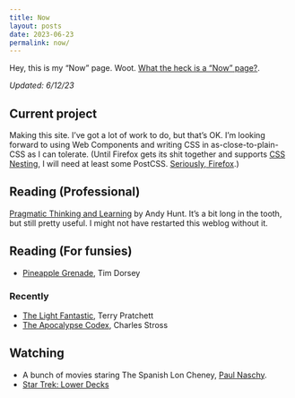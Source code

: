 ```yaml
---
title: Now
layout: posts
date: 2023-06-23
permalink: now/
---
```


Hey, this is my <q>Now</q> page. Woot. [What the heck is a “Now” page?](https://nownownow.com/).

_Updated: 6/12/23_

## Current project

Making this site. I’ve got a lot of work to do, but that’s OK. I’m looking forward to using Web Components and writing CSS in as-close-to-plain-CSS as I can tolerate. (Until Firefox gets its shit together and supports [CSS Nesting](https://www.w3.org/TR/css-nesting-1/), I will need at least some PostCSS. [Seriously, Firefox](https://caniuse.com/?search=nesting).)

## Reading (Professional)

[Pragmatic Thinking and Learning](https://pragprog.com/titles/ahptl/pragmatic-thinking-and-learning/) by Andy Hunt. It’s a bit long in the tooth, but still pretty useful. I might not have restarted this weblog without it.

## Reading (For funsies)

* [Pineapple Grenade](https://www.harpercollins.com/products/pineapple-grenade-tim-dorsey?variant=32207490777122), Tim Dorsey

### Recently

* [The Light Fantastic](https://www.terrypratchettbooks.com/books/the-light-fantastic/), Terry Pratchett
* [The Apocalypse Codex](https://www.penguinrandomhouse.com/books/310011/the-apocalypse-codex-by-charles-stross/), Charles Stross

## Watching

- A bunch of movies staring The Spanish Lon Cheney, [Paul Naschy](https://en.wikipedia.org/wiki/Paul_Naschy).
- [Star Trek: Lower Decks](https://www.startrek.com/shows/star-trek-lower-decks)
